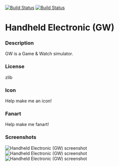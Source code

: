 [![Build Status](https://travis-ci.org/kodi-game/game.libretro.gw.svg?branch=master)](https://travis-ci.org/kodi-game/game.libretro.gw)
[![Build Status](https://ci.appveyor.com/api/projects/status/github/kodi-game/game.libretro.gw?svg=true)](https://ci.appveyor.com/project/kodi-game/game-libretro-gw)

# Handheld Electronic (GW)

### Description

GW is a Game & Watch simulator.

### License

zlib

### Icon

Help make me an icon!

### Fanart

Help make me fanart!

### Screenshots

![Handheld Electronic (GW) screenshot](game.libretro.gw/resources/screenshot-01.jpg)
![Handheld Electronic (GW) screenshot](game.libretro.gw/resources/screenshot-02.jpg)
![Handheld Electronic (GW) screenshot](game.libretro.gw/resources/screenshot-03.jpg)
